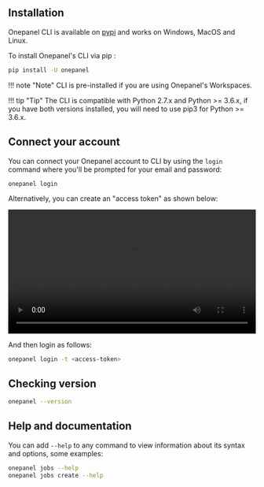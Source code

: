 ## Installation
Onepanel CLI is available on <a href="https://pypi.org/project/onepanel" target="_blank">pypi</a> and works on Windows, MacOS and Linux.

To install Onepanel's CLI via pip :

```bash
pip install -U onepanel
```

!!! note "Note" 
    CLI is pre-installed if you are using Onepanel's Workspaces.

!!! tip "Tip" 
    The CLI is compatible with Python 2.7.x and Python >= 3.6.x, if you have both versions installed, you will need to use pip3 for Python >= 3.6.x.

## Connect your account

You can connect your Onepanel account to CLI by using the `login` command where you'll be prompted for your email and password:

```
onepanel login
```

Alternatively, you can create an "access token" as shown below:

<video width="100%" controls>
  <source src="/assets/vid/access-token.mp4" type="video/mp4">
Your browser does not support the video tag.
</video>

And then login as follows:

```bash
onepanel login -t <access-token>
```

## Checking version

```bash
onepanel --version
```

## Help and documentation

You can add `--help`  to any command to view information about its syntax and options, some examples:

```bash
onepanel jobs --help
onepanel jobs create --help
```